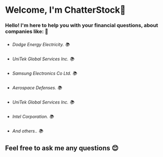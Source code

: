 # Welcome, I'm ChatterStock🤖

### Hello! I'm here to help you with your financial questions, about companies like: 💬
###
- *Dodge Energy Electricity. 📚*
###
- *UniTek Global Services Inc. 📚*
###
- *Samsung Electronics Co Ltd. 📚*
###
- *Aerospace Defenses. 📚*
###
- *UniTek Global Services Inc. 📚*
###
- *Intel Corporation. 📚*
###
- *And others.. 📚*
###
## Feel free to ask me any questions 😊